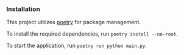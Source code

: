 ### Installation

This project utilizes [poetry](https://python-poetry.org/) for package management.

To install the required dependencies, run `poetry install --no-root`.

To start the application, run `poetry run python main.py`.

